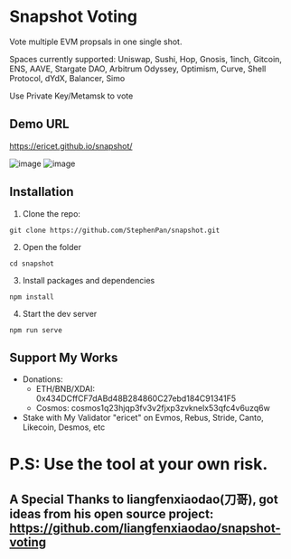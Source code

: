 # Snapshot Voting

Vote multiple EVM propsals in one single shot. 

Spaces currently supported: Uniswap, Sushi, Hop, Gnosis, 1inch, Gitcoin, ENS, AAVE, Stargate DAO, Arbitrum Odyssey, Optimism, Curve, Shell Protocol, dYdX, Balancer, Simo

Use Private Key/Metamsk to vote

## Demo URL
https://ericet.github.io/snapshot/

![image](https://user-images.githubusercontent.com/9066755/204068475-a714017f-6b9b-42c9-9a73-431525d2f41e.png)
![image](https://user-images.githubusercontent.com/9066755/204118284-6eaceb50-b2f9-48c0-82b7-b3b3db17239b.png)


## Installation
1. Clone the repo:

`git clone https://github.com/StephenPan/snapshot.git`

2. Open the folder

`cd snapshot`

3. Install packages and dependencies

`npm install`

4. Start the dev server

`npm run serve`

## Support My Works
* Donations:
  * ETH/BNB/XDAI: 0x434DCffCF7dABd48B284860C27ebd184C91341F5
  * Cosmos: cosmos1q23hjqp3fv3v2fjxp3zvknelx53qfc4v6uzq6w
* Stake with My Validator "ericet" on Evmos, Rebus, Stride, Canto, Likecoin, Desmos, etc


# P.S: Use the tool at your own risk. 

## A Special Thanks to liangfenxiaodao(刀哥), got ideas from his open source project: https://github.com/liangfenxiaodao/snapshot-voting

